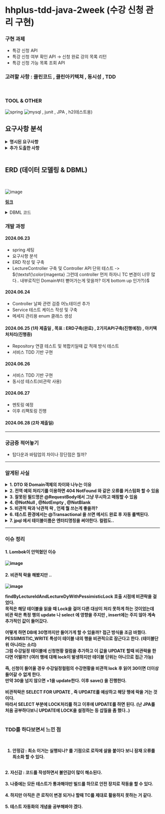 # hhplus-tdd-java-2week (수강 신청 관리 구현)

### 구현 과제 
- 특강 신청 API 
- 특강 신청 여부 확인 API -> 신청 완료 강의 목록 리턴
- 특강 신청 가능 목록 조회 API 
### 고려할 사항 : 클린코드 , 클린아키텍쳐 , 동시성 , TDD 


<br>

### TOOL & OTHER 

![spring](https://img.shields.io/badge/Spring-6DB33F?style=for-the-badge&logo=spring&logoColor=white)
![mysql](https://img.shields.io/badge/MySQL-005C84?style=for-the-badge&logo=mysql&logoColor=white)
, junit , JPA , h2(테스트용) 
<br>
<h2> 요구사항 분석 </h2>

<details> 
<summary>
   <b>명시된 요구사항</b>
</summary>
  <br> 
1. 사용자는 userId 로 식별함 OK<br> 
2. 강의 정원은 30명 OK<br> 
3. 정원 초과시 수강신청 실패 OK<br>
4. 신청 정보는 히스토리 저장 OK<br>
5. 특정날짜/특정강의 신청 후 동일 건 신청 불가 OK<br>
6. 특강 신청 성공한 내역 리스트 응답 OK <br>
7. 신청 가능한 특강 목록 리스트 응답 OK <br> 
</details>

<details> 
<summary>
   <b>추가 도출한 사항</b>
</summary>
<br> 
1. 컬럼 추가시 강의 정원 n명으로 구성 가능 OK <br> 
2. ... <br>
</details>

<br>

<h2>ERD (데이터 모델링 & DBML)  </h2> <br>

![image](https://github.com/0216tw/hhplus-tdd-java-2week/assets/140934688/be7a4212-840d-4b0e-bae4-ab13220f6765)

<a href="https://dbdiagram.io/d/6677a8115a764b3c722aa3d5">**링크**</a> 

<details>
   <summary>DBML 코드</summary>

Table user {  <br>
  user_id integer [pk]  <br>
  user_name varchar(50) [not null]  <br>
  phone varchar(15) [not null, unique]   <br>
  created_at timestamp [not null]  <br>
}  <br>
  <br>
Table lecture {  <br>
  lecture_id integer [pk]  <br>
  lecture_name varchar(200) [not null]   <br>
  max_capacity integer [default: 30 , not null]  <br>
  lecture_info varchar(4000) [not null]  <br>
  created_at timestamp [not null]  <br>
}  <br>
  <br>
Table lecture_schedule {  <br>
  lecture_id integer [pk]  <br>
  lecture_dy varchar(8) [pk]  <br>
  start_date date [not null]  <br>
  end_date date [not null]  <br>
  enroll_stmt varchar(10) [not null] <br>
  created_at timestamp [not null]  <br>
}  <br>
  <br>
Table enrollment {  <br>
  user_id integer [pk]  <br>
  lecture_id integer [pk]  <br>
  lecture_dy varchar(8) [pk]  <br>
  created_at timestamp [not null]  <br>
}  <br>

table enrollment_history {  <br>
  seq integer [pk]  <br>
  user_id integer [not null]  <br>
  lecture_id integer [not null]  <br>
  lecture_dy varchar(8) [not null]  <br>
  enroll_stmt varchar(10) [not null]  <br>
  created_at timestamp [not null]  <br>
}  <br>

Ref: user.user_id < enrollment.user_id [delete : cascade]  <br>
Ref: enrollment.user_id < enrollment_history.user_id // many-to-one   <br>
Ref: lecture.lecture_id < lecture_schedule.lecture_id   <br>
Ref: lecture_schedule.lecture_id < enrollment.lecture_id   <br>

<br>
</details>
   
### 개발 과정
#### 2024.06.23 
- spring 세팅
- 요구사항 분석
- ERD 작성 및 구축
- LectureController 구축 및 Controller API 단위 테스트 -> ${\textsf{\color{magenta}	그런데 controller 먼저 하자니 TC 변경이 너무 많다.. 내부로직인 Domain부터 뻗어가는게 맞을까? 이게 bottom up 인가?}}$ <br>  

#### 2024.06.24 
- Controller 날짜 관련 검증 어노테이션 추가 <br>
- Service 테스트 케이스 작성 및 구축 <br>
- 메세지 관리용 enum 클래스 생성  <br> 

#### 2024.06.25 (1차 제출일 , 목표 : ERD구축(완료) , 2가지API구축(진행예정) , 아키텍처처리(진행중)
- Repository 연결 테스트 및 복합키일때 값 적재 방식 테스트 <br>
- 서비스 TDD 기반 구현 <br>

#### 2024.06.26
- 서비스 TDD 기반 구현 <br>
- 동시성 테스트(비관락 사용) <br>

#### 2024.06.27 
- 멘토링 예정 <br>
- 이후 리팩토링 진행 <br>

#### 2024.06.28 (2차 제출일) 
--- 

### 궁금증 적어놓기 

- 탑다운과 바텀업의 차이나 장단점은 뭘까? 

---

### 알게된 사실 

<details>
   <summary> <b>1. DTO 와 Domain객체의 차이와 나누는 이유</b> </summary>
DTO는 데이터 전달 및 표현에 집중, 비즈니스 로직이 없음 <br> 
Domain은 도메인 비즈니스 로직 존재 , 데이터 상태 관리 가능,  DB 엔터티와 매핑 가능 <br><br>

(1) 데이터 은닉 <br>
Domain은 모든 비즈니스 데이터 포함, 민감 정보 포함 <br> 
DTO는 선택적으로 필요 데이터만 노출 및 전송 가능 <br> 

(2) 유지보수 유연성 <br>
DTO를 이용해 인터페이스를 안정적으로 유지 <br><br> 

(3) 유효성 검증 측면 <br> 
DTO 와 Domain 둘다 가능  <br>
보통 DTO는 기본적인 검증 <br>
Domain은 비즈니스 로직 및 자신의 데이터 변경등에 대한 검증 필요시 유효성 처리 <br>
service는 트랜잭션 관리나 도메인 객체간의 조합에 집중할 수 있음 <br> <br>

</details>

<details>
   
   <summary> <b>2. 전역 예외 처리기를 이용하면 404 NotFound 와 같은 오류를 커스텀화 할 수 있음</b> </summary>
   
(1) ControllerAdvice로 특정 예외를 캐치 및 커스터마이징 가능 <br> 

```java
@RestControllerAdvice
public class GlobalExceptionAdvice {
    @ExceptionHandler(NoHandlerFoundException.class) //404 예외 커스터마이징  
    public ResponseEntity<String> handleNotFound(NoHandlerFoundException ex) {
        return new ResponseEntity<>("올바르지 않은 경로입니다", HttpStatus.NOT_FOUND);
    }
}
```

</details>

<details>
   <summary> <b>3. 잘못된 필드명은 @RequestBody에서 그냥 무시하고 매핑할 수 있음</b> </summary>

   
(1) ControllerAdvice로 특정 예외를 캐치 및 커스터마이징 가능 <br> 

![image](https://github.com/0216tw/hhplus-tdd-java-2week/assets/140934688/74ba7919-cd52-44f1-8626-48449dab54f9)

예) userId가 필드명인데 u 로 보내고 정상통과가 되었음 <br> 
해결방안 : ObjectMapper에 FAIL_ON_UNKNOWN_PROPERTIES 을 설정해 알수없는 필드에 예외를 발생시키도록 세팅 및 테스트를 해보겠다. <br> 
결과 : 정상 처리 되었다. 나중에 Controller 추가로 구현하면서 해당 옵션을 Controller단으로 올려야 겠다 <br> 

![image](https://github.com/0216tw/hhplus-tdd-java-2week/assets/140934688/a67a17c4-dd10-4cd6-b6a5-c83436240780)



</details>


<details>
   <summary> <b>4. @NotNull , @NotEmpty , @NotBlank </b> </summary>

@NotBlank : null 안됨 , 비어있으면 안됨 , 공백문자만 있는거 안됨
@NotEmpty : null 안됨 , 비어있으면 안됨
@NotNull  : null 안됨

</details>



<details>
   <summary> <b>5. 비관적 락과 낙관적 락 , 언제 뭘 쓰는게 좋을까?  </b> </summary>

[ 참고 출처 : https://velog.io/@bagt/Database-%EB%82%99%EA%B4%80%EC%A0%81-%EB%9D%BD-%EB%B9%84%EA%B4%80%EC%A0%81-%EB%9D%BD ] 

#### 비관적 락 
Repeatable Read : update 방지 , insert 방지 안됨 , 공유락 이라고도 함
Serializable Read : update 방지 , insert 방지 , 배타락 이라고도 함

#### 낙관적 락 
- 자원에 락을 걸지않고 "동시성 문제가 발생하면 그때 처리한다" 
- 별도의 컬럼을 추가 (version , hashcode , timestamp 등) 해서 충돌을 막는다.
- UPDATE에 실패한다고 해도 예외가 아니라 0row를 리턴하므로 앱단에서 롤백등을 처리할 수 있다.
- @Version을 이용해 낙관적 락을 구현하고, 낙관적 락 발생시 ObjectOptimisticLockingFailureException 예외를 발생시킨다.

<br>
낙관적 락 예시 
(1) 처리할 도메인에 @Version 필드 추가 ( 동시성 제어 목적, 현재 데이터 버전과 트랜잭션 시작 시점을 비교해 일치하면 업데이트 , 일치하지 않으면 충돌 알림) 

![image](https://github.com/0216tw/hhplus-tdd-java-2week/assets/140934688/fc32e9cb-e85e-4edb-bcf1-514f6ba17fee)

(2) Service 계층에서 save 메서드 호출시 OptimisticLockException (충돌시 발생하는 낙관적 락 예외) 을 처리하도록 함 

(3) 근데 insert 목적이라면 낙관적 락의 의미가 없지 않나 .. 다수 인스턴스 환경이라면 key error 일거고
요지는 수강 신청 대상이 30명일때를 조회하는 시점을 , 비관적으로 막을 건지 낙관적으로 막을 건지를 보는건가? 

#### 성능은 누가 더 좋을까? 

if) 충돌이 별로 없다면
낙관적 락이 더 좋다 -> 따로 트랜잭션 필요 없기 때문에 
비관적 락은 데이터 자체에 락을 걸어 동시성 저하 및 데드락 발생 가능성 있음 

if) 충돌이 잦다면? 
비관적 락이 더 유리하다 -> 트랜잭션 롤백하면 끝
낙관적 락은 수동 롤백 + update 처리도 해줘야 한다 
<br> 

이 구현과제에서는 뭐가 더 유리할까?

처음에는 INSERT 를 고려하여 낙관적 락으로 진행을 했다. (왜냐면 INSERT는 충돌이 거의 발생하지 않을 것이기 때문이다)
문제는 조회시점에 정원 30명 초과를 제대로 처리하지 못했기에 인원수를 컬럼으로 추가하고 UPDATE하는 방향으로 진행했다.
이 경우 UPDATE가 매우 활발히 발생하는 충돌이 높은 환경이므로 비관적 락을 사용해 처리했다. 

<br> 

</details>


<details>
   <summary> <b>6. 테스트 환경에서는 @Transactional 을 쓰면 메서드 완료 후 자동 롤백된다.  </summary>
</details>

<details>
   <summary> <b>7. jpql 에서 테이블이름은 엔터티명칭을 써야한다. 컬럼도.. </summary>
</details>

---

### 이슈 정리 

#### 1. Lombok이 안먹혔던 이슈

![image](https://github.com/0216tw/hhplus-tdd-java-2week/assets/140934688/2e72d07d-7ada-4268-b7b7-889bd007690c)

#### 2. 비관적 락을 해봤지만 .. 

![image](https://github.com/0216tw/hhplus-tdd-java-2week/assets/140934688/8b6c8bba-02ca-46d0-a691-e01c5f19fa39)

findByLectureIdAndLectureDyWithPessimisticLock 호출 시점에 비관락을 걸었다.  <br>
목적은 해당 테이블을 읽을 때 Lock을 걸어 다른 대상이 처리 못하게 하는 것이었는데  <br>
비관 락은 특정 행의 update 나 select 에 영향을 주지만 , insert에는 주지 않아 계속 추가적인 값이 들어갔다.  <br>
<br>
어떻게 하면 DB에 30명까지만 들어가게 할 수 있을까? 접근 방식을 조금 바꿨다.<br>
PESSIMISTIC_WRITE 특성이 테이블 내의 행을 비관적으로 잠근다고 한다. (테이블단위 아니라는 소리)<br>
그럼 수강일정 테이블에 신청현황 컬럼을 추가하고 이 값을 UPDATE 할때 비관락을 한다면 어떨까? (여러 행에 대해 lock이 발생하지만 테이블 단위는 아니므로 접근 가능) <br>
<br>
즉, 신청이 들어올 경우 수강일정컬럼의 수강현황을 비관적 lock 후 읽어 30이면 더이상 들어갈 수 없게 한다. <br>
만약 30을 넘지 않으면 +1을 update한다. 이후 save() 을 진행한다.<br>
<br>
비관적락은 SELECT FOR UPDATE , 즉 UPDATE를 예상하고 해당 행에 락을 거는 것이다. <br>
따라서 SELECT 부분에 LOCK처리를 하고 이후에 UPDATE를 하면 된다. (난 JPA를 처음 공부하다보니 UPDATE에 LOCK을 설정하는 등 삽질을 좀 했다..) <br>
<br>


### TDD를 하다보면서 느낀 점

<br>

1. 안정감 : 최소 이거는 실행되나? 를 기점으로 로직에 살을 붙이다 보니 잠재 오류를 최소화 할 수 있다.<br>
<br>
2. 자신감 : 코드를 작성하면서 불안감이 많이 해소된다.<br>
<br>
3. 나중에는 모든 테스트가 통과해야만 빌드를 하므로 안전 장치로 작동을 할 수 있다.<br>
<br>
4. 하지만 아직은 큰 로직이 변경 되거나 할때 TC를 제대로 활용하지 못하는 거 같다.<br>
<br>
5. 테스트 자동화의 개념을 공부해봐야 겠다.<br>
<br>
